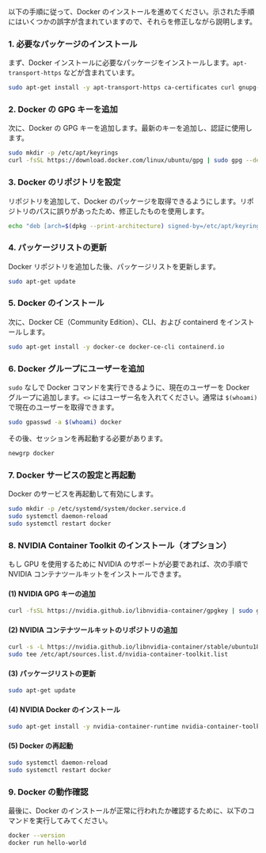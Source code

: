 以下の手順に従って、Docker のインストールを進めてください。示された手順にはいくつかの誤字が含まれていますので、それらを修正しながら説明します。

### 1. 必要なパッケージのインストール

まず、Docker インストールに必要なパッケージをインストールします。`apt-transport-https` などが含まれています。

```bash
sudo apt-get install -y apt-transport-https ca-certificates curl gnupg-agent software-properties-common
```

### 2. Docker の GPG キーを追加

次に、Docker の GPG キーを追加します。最新のキーを追加し、認証に使用します。

```bash
sudo mkdir -p /etc/apt/keyrings
curl -fsSL https://download.docker.com/linux/ubuntu/gpg | sudo gpg --dearmor -o /etc/apt/keyrings/docker.gpg
```

### 3. Docker のリポジトリを設定

リポジトリを追加して、Docker のパッケージを取得できるようにします。リポジトリのパスに誤りがあったため、修正したものを使用します。

```bash
echo "deb [arch=$(dpkg --print-architecture) signed-by=/etc/apt/keyrings/docker.gpg] https://download.docker.com/linux/ubuntu $(lsb_release -cs) stable" | sudo tee /etc/apt/sources.list.d/docker.list > /dev/null
```

### 4. パッケージリストの更新

Docker リポジトリを追加した後、パッケージリストを更新します。

```bash
sudo apt-get update
```

### 5. Docker のインストール

次に、Docker CE（Community Edition）、CLI、および containerd をインストールします。

```bash
sudo apt-get install -y docker-ce docker-ce-cli containerd.io
```

### 6. Docker グループにユーザーを追加

`sudo` なしで Docker コマンドを実行できるように、現在のユーザーを Docker グループに追加します。`<>` にはユーザー名を入れてください。通常は `$(whoami)` で現在のユーザーを取得できます。

```bash
sudo gpasswd -a $(whoami) docker
```

その後、セッションを再起動する必要があります。

```bash
newgrp docker
```

### 7. Docker サービスの設定と再起動

Docker のサービスを再起動して有効にします。

```bash
sudo mkdir -p /etc/systemd/system/docker.service.d
sudo systemctl daemon-reload
sudo systemctl restart docker
```

### 8. NVIDIA Container Toolkit のインストール（オプション）

もし GPU を使用するために NVIDIA のサポートが必要であれば、次の手順で NVIDIA コンテナツールキットをインストールできます。

#### (1) NVIDIA GPG キーの追加

```bash
curl -fsSL https://nvidia.github.io/libnvidia-container/gpgkey | sudo gpg --dearmor -o /usr/share/keyrings/nvidia-container-toolkit-keyring.gpg
```

#### (2) NVIDIA コンテナツールキットのリポジトリの追加

```bash
curl -s -L https://nvidia.github.io/libnvidia-container/stable/ubuntu18.04/$(arch)/nvidia-container-toolkit.list | \
sudo tee /etc/apt/sources.list.d/nvidia-container-toolkit.list
```

#### (3) パッケージリストの更新

```bash
sudo apt-get update
```

#### (4) NVIDIA Docker のインストール

```bash
sudo apt-get install -y nvidia-container-runtime nvidia-container-toolkit nvidia-docker2
```

#### (5) Docker の再起動

```bash
sudo systemctl daemon-reload
sudo systemctl restart docker
```

### 9. Docker の動作確認

最後に、Docker のインストールが正常に行われたか確認するために、以下のコマンドを実行してみてください。

```bash
docker --version
docker run hello-world
```
